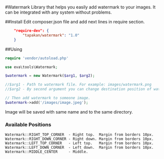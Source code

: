 #Watermark
Library that helps you easily add watermark to your images. It can be integrated with any system without problems.

##Install
Edit composer.json file and add next lines in require section.
```json
    "require-dev": {
        "tapakan/watermark": "1.0"
    }
```
##Using
```php
require 'vendor/autoload.php'

use eva\tools\Watermark;

$watermark = new Watermark($arg1, $arg2);

//$arg1 - Path to watermark file. For example: images/watermark.png
//$arg2 - By second argument you can change destination position of watermark. See Available positions sector.

// Then add watermark to someone image.
$watermark->add('/images/image.jpeg');
```
Image will be saved with same name and to the same directory.

### Available Positions
```
Watermark::RIGHT_TOP_CORNER  - Right top.  Margin from borders 10px.
Watermark::RIGHT_DOWN_CORNER - Right down. Margin from borders 10px.
Watermark::LEFT_TOP_CORNER   - Left top.   Margin from borders 10px.
Watermark::LEFT_DOWN_CORNER  - Left down.  Margin from borders 10px.
Watermark::MIDDLE_CENTER     - Middle.
```
